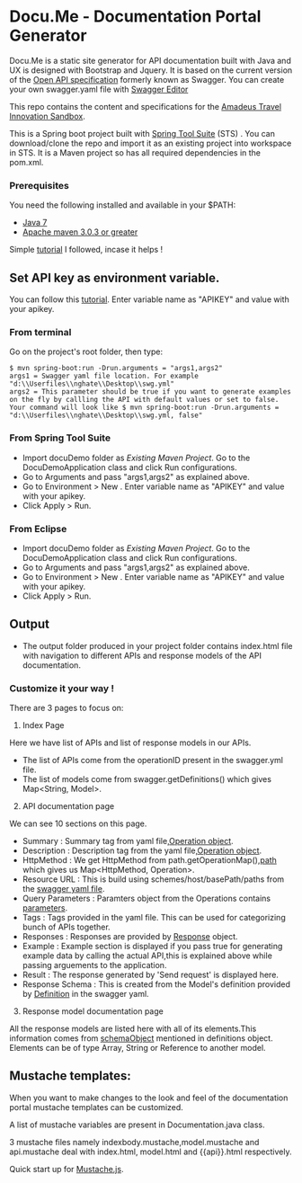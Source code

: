 Docu.Me - Documentation Portal Generator
=================================
Docu.Me is a static site generator for API documentation built with Java and UX is designed with Bootstrap and Jquery.
It is based on the current version of the [Open API specification](https://github.com/OAI/OpenAPI-Specification) formerly known as Swagger.
You can create your own swagger.yaml file with [Swagger Editor](http://editor.swagger.io/#/)

This repo contains the content and specifications for the [Amadeus Travel Innovation Sandbox](https://sandbox.amadeus.com).  

This is a Spring boot project built with [Spring Tool Suite](https://spring.io/tools/sts/all) (STS) .
You can download/clone the repo and import it as an existing project into workspace in STS.
It is a Maven project so has all required dependencies in the pom.xml.

### Prerequisites
You need the following installed and available in your $PATH:

* [Java 7](http://www.oracle.com/technetwork/java/javase/downloads/jdk8-downloads-2133151.html)
* [Apache maven 3.0.3 or greater](http://maven.apache.org/install.html)

Simple [tutorial](https://www.mkyong.com/maven/how-to-install-maven-in-windows/) I followed, incase it helps !

## Set API key as environment variable.
You can follow this [tutorial](https://www.java.com/en/download/help/path.xml).
Enter variable name as "APIKEY" and value with your apikey.

### From terminal

Go on the project's root folder, then type:

	$ mvn spring-boot:run -Drun.arguments = "args1,args2"
	args1 = Swagger yaml file location. For example "d:\\Userfiles\\nghate\\Desktop\\swg.yml"
	args2 = This parameter should be true if you want to generate examples on the fly by callling the API with default values or set to false.
	Your command will look like $ mvn spring-boot:run -Drun.arguments = "d:\\Userfiles\\nghate\\Desktop\\swg.yml, false"

### From Spring Tool Suite

* Import docuDemo folder as *Existing Maven Project*. Go to the DocuDemoApplication class and click Run configurations.
* Go to Arguments and pass  "args1,args2" as explained above.
* Go to Environment > New . Enter variable name as "APIKEY" and value with your apikey.
* Click Apply > Run.

### From Eclipse

* Import docuDemo folder as *Existing Maven Project*. Go to the DocuDemoApplication class and click Run configurations.
* Go to Arguments and pass  "args1,args2" as explained above.
* Go to Environment > New . Enter variable name as "APIKEY" and value with your apikey.
* Click Apply > Run.

## Output

* The output folder produced in your project folder contains index.html file with navigation to different APIs and response models of the API documentation.

### Customize it your way !

There are 3 pages to focus on:

1. Index Page

Here we have list of APIs and list of response models in our APIs.

* The list of APIs come from the operationID present in the swagger.yml file.
* The list of models come from swagger.getDefinitions() which gives Map<String, Model>.


2. API documentation page

We can see 10 sections on this page.

* Summary : Summary tag from yaml file,[Operation object](https://github.com/OAI/OpenAPI-Specification/blob/master/versions/2.0.md#operationObject).
* Description : Description tag from the yaml file,[Operation object](https://github.com/OAI/OpenAPI-Specification/blob/master/versions/2.0.md#operationObject).
* HttpMethod : We get HttpMethod from path.getOperationMap(),[path](https://github.com/OAI/OpenAPI-Specification/blob/master/versions/2.0.md#paths-object) which gives us Map<HttpMethod, Operation>.
* Resource URL : This is build using  schemes/host/basePath/paths from the [swagger yaml file](https://github.com/OAI/OpenAPI-Specification/blob/master/versions/2.0.md#swagger-object).
* Query Parameters : Paramters object from the Operations contains [parameters](https://github.com/OAI/OpenAPI-Specification/blob/master/versions/2.0.md#parameterObject).
* Tags : Tags provided in the yaml file. This can be used for categorizing bunch of APIs together.
* Responses : Responses are provided by [Response](https://github.com/OAI/OpenAPI-Specification/blob/master/versions/2.0.md#responsesObject) object.
* Example : Example section is displayed if you pass true for generating example data by calling the actual API,this is explained above while passing arguements to the application.
* Result : The response generated by 'Send request' is displayed here.
* Response Schema : This is created from the Model's definition provided by [Definition](https://github.com/OAI/OpenAPI-Specification/blob/master/versions/2.0.md#definitionsObject) in the swagger yaml.

3. Response model documentation page

All the response models are listed here with all of its elements.This information comes from [schemaObject](https://github.com/OAI/OpenAPI-Specification/blob/master/versions/2.0.md#schemaObject) mentioned in definitions object. Elements can be of type Array, String or Reference to another model.

## Mustache templates:

When you want to make changes to the look and feel of the documentation portal mustache templates can be customized.

A list of mustache variables are present in Documentation.java class.

3 mustache files namely indexbody.mustache,model.mustache and api.mustache deal with index.html, model.html and {{api}}.html respectively.

Quick start up for [Mustache.js](https://mustache.github.io/mustache.5.html).

